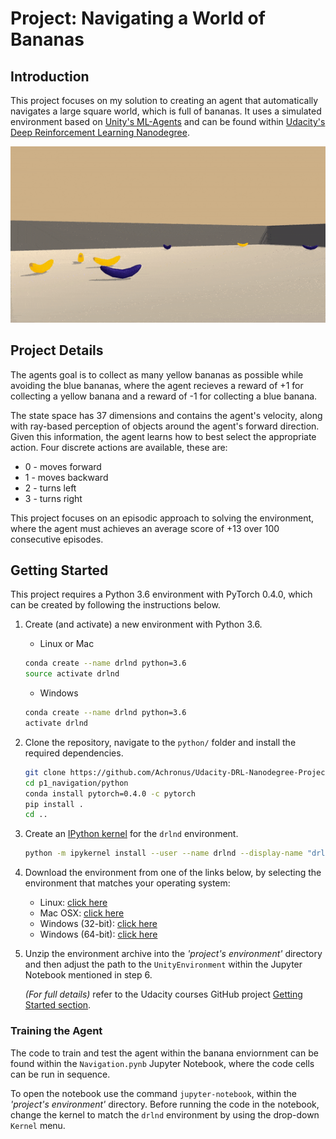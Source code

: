 # Project: Navigating a World of Bananas

## Introduction

This project focuses on my solution to creating an agent that automatically navigates a large square world, which is full of bananas. It uses a simulated environment based on [Unity's ML-Agents](https://github.com/Unity-Technologies/ml-agents) and can be found within [Udacity's Deep Reinforcement Learning Nanodegree](https://www.udacity.com/course/deep-reinforcement-learning-nanodegree--nd893).

![Banana World Environment](https://github.com/Achronus/Udacity-DRL-Nanodegree-Projects/blob/master/imgs/bananas.gif)

## Project Details

The agents goal is to collect as many yellow bananas as possible while avoiding the blue bananas, where the agent recieves a reward of +1 for collecting a yellow banana and a reward of -1 for collecting a blue banana.

The state space has 37 dimensions and contains the agent's velocity, along with ray-based perception of objects around the agent's forward direction. Given this information, the agent learns how to best select the appropriate action. Four discrete actions are available, these are:

- 0 - moves forward
- 1 - moves backward
- 2 - turns left
- 3 - turns right

This project focuses on an episodic approach to solving the environment, where the agent must achieves an average score of +13 over 100 consecutive episodes.

## Getting Started

This project requires a Python 3.6 environment with PyTorch 0.4.0, which can be created by following the instructions below.

1. Create (and activate) a new environment with Python 3.6.

   - Linux or Mac

    ```bash
    conda create --name drlnd python=3.6
    source activate drlnd
    ```

   - Windows

   ```bash
   conda create --name drlnd python=3.6
   activate drlnd
   ```

2. Clone the repository, navigate to the `python/` folder and install the required dependencies.

    ```bash
    git clone https://github.com/Achronus/Udacity-DRL-Nanodegree-Projects.git
    cd p1_navigation/python
    conda install pytorch=0.4.0 -c pytorch
    pip install .
    cd ..
    ```

3. Create an [IPython kernel](http://ipython.readthedocs.io/en/stable/install/kernel_install.html) for the `drlnd` environment.

    ```bash
    python -m ipykernel install --user --name drlnd --display-name "drlnd"
    ```

4. Download the environment from one of the links below, by selecting the environment that matches your operating system:

    - Linux: [click here](https://s3-us-west-1.amazonaws.com/udacity-drlnd/P1/Banana/Banana_Linux.zip)
    - Mac OSX: [click here](https://s3-us-west-1.amazonaws.com/udacity-drlnd/P1/Banana/Banana.app.zip)
    - Windows (32-bit): [click here](https://s3-us-west-1.amazonaws.com/udacity-drlnd/P1/Banana/Banana_Windows_x86.zip)
    - Windows (64-bit): [click here](https://s3-us-west-1.amazonaws.com/udacity-drlnd/P1/Banana/Banana_Windows_x86_64.zip)

5. Unzip the environment archive into the _'project's environment'_ directory and then adjust the path to the `UnityEnvironment` within the Jupyter Notebook mentioned in step 6.

    _(For full details)_ refer to the Udacity courses GitHub project [Getting Started section](https://github.com/udacity/deep-reinforcement-learning/blob/master/p1_navigation/README.md).

### Training the Agent

The code to train and test the agent within the banana enviornment can be found within the `Navigation.pynb` Jupyter Notebook, where the code cells can be run in sequence.

To open the notebook use the command `jupyter-notebook`, within the _'project's environment'_ directory. Before running the code in the notebook, change the kernel to match the `drlnd` environment by using the drop-down `Kernel` menu.
